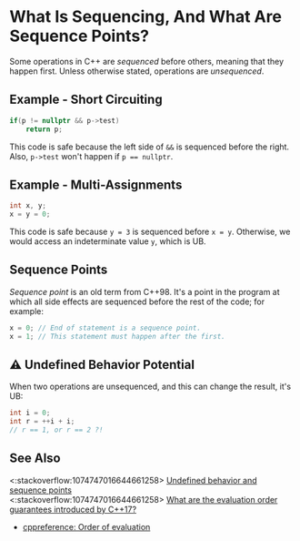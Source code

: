 # What Is Sequencing, And What Are Sequence Points?

Some operations in C++ are *sequenced* before others, meaning that they happen
first.
Unless otherwise stated, operations are *unsequenced*.

<!-- inline -->
## Example - Short Circuiting
```cpp
if(p != nullptr && p->test)
    return p;
```
This code is safe because the left side of `&&` is sequenced before the right.
Also, `p->test` won't happen if `p == nullptr`.

<!-- inline -->
## Example - Multi-Assignments
```cpp
int x, y;
x = y = 0;
```
This code is safe because `y = 3` is sequenced before `x = y`.
Otherwise, we would access an indeterminate value `y`, which is UB.

## Sequence Points
*Sequence point* is an old term from C++98.
It's a point in the program at which all side effects are sequenced before the
rest of the code; for example:
```cpp
x = 0; // End of statement is a sequence point.
x = 1; // This statement must happen after the first.
```

<!-- inline -->
## :warning: Undefined Behavior Potential
When two operations are unsequenced, and this can change the result, it's UB:
```cpp
int i = 0;
int r = ++i + i;
// r == 1, or r == 2 ?! 
```

<!-- inline -->
## See Also
<:stackoverflow:1074747016644661258>
[Undefined behavior and sequence points](https://stackoverflow.com/q/4176328/5740428)<br>
<:stackoverflow:1074747016644661258>
[What are the evaluation order guarantees introduced by C++17?](https://stackoverflow.com/q/38501587/5740428)
- [cppreference: Order of evaluation](https://en.cppreference.com/w/cpp/language/eval_order)
